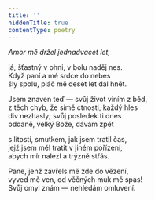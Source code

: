 ```yaml
---
title: ''
hiddenTitle: true
contentType: poetry
---
```


<section>

_Amor mě držel jednadvacet let,_

já, šťastný v ohni, v bolu naděj nes.  
Když paní a mé srdce do nebes  
šly spolu, pláč mě deset let dál hnět.

</section>

<section>

Jsem znaven teď — svůj život viním z běd,  
z těch chyb, že símě ctnosti, každý hles  
div nezhasly; svůj posledek ti dnes  
oddaně, velký Bože, dávám zpět

</section>

<section>

s lítostí, smutkem, jak jsem tratil čas,  
jejž jsem měl tratit v jiném pořízení,  
abych mír nalezl a trýzně střás.

</section>

<section>

Pane, jenž zavřels mě zde do vězení,  
vyved mě ven, od věčných muk mě spas!  
Svůj omyl znám — nehledám omluvení.

</section>
